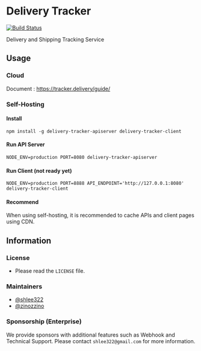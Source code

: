 # Delivery Tracker
[![Build Status](https://travis-ci.org/shlee322/delivery-tracker.svg?branch=master)](https://travis-ci.org/shlee322/delivery-tracker)

Delivery and Shipping Tracking Service

## Usage
### Cloud
Document : https://tracker.delivery/guide/

### Self-Hosting

#### Install
```
npm install -g delivery-tracker-apiserver delivery-tracker-client
```

#### Run API Server
```
NODE_ENV=production PORT=8080 delivery-tracker-apiserver
```

#### Run Client (not ready yet)
```
NODE_ENV=production PORT=8888 API_ENDPOINT='http://127.0.0.1:8080' delivery-tracker-client
```

#### Recommend
When using self-hosting, it is recommended to cache APIs and client pages using CDN.

## Information
### License
- Please read the `LICENSE` file.

### Maintainers
- [@shlee322](https://github.com/shlee322)
- [@zinozzino](https://github.com/zinozzino)

### Sponsorship (Enterprise)
We provide sponsors with additional features such as Webhook and Technical Support.
Please contact `shlee322@gmail.com` for more information.
